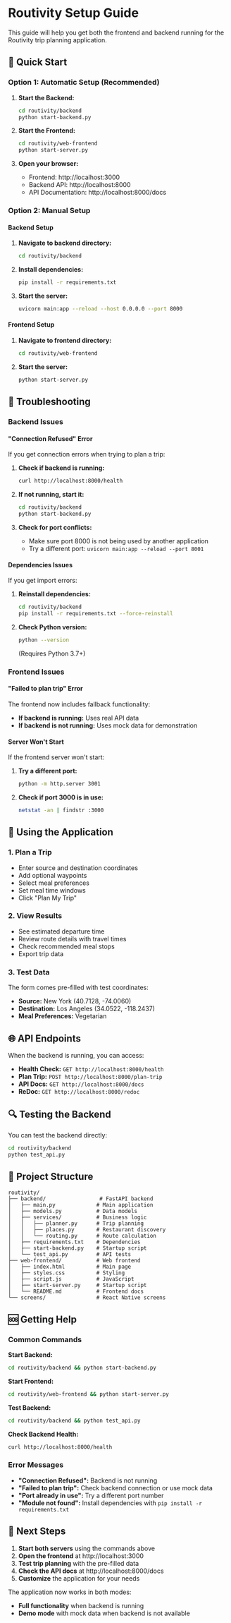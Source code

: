 # Routivity Setup Guide

This guide will help you get both the frontend and backend running for the Routivity trip planning application.

## 🚀 Quick Start

### Option 1: Automatic Setup (Recommended)

1. **Start the Backend:**
   ```bash
   cd routivity/backend
   python start-backend.py
   ```

2. **Start the Frontend:**
   ```bash
   cd routivity/web-frontend
   python start-server.py
   ```

3. **Open your browser:**
   - Frontend: http://localhost:3000
   - Backend API: http://localhost:8000
   - API Documentation: http://localhost:8000/docs

### Option 2: Manual Setup

#### Backend Setup

1. **Navigate to backend directory:**
   ```bash
   cd routivity/backend
   ```

2. **Install dependencies:**
   ```bash
   pip install -r requirements.txt
   ```

3. **Start the server:**
   ```bash
   uvicorn main:app --reload --host 0.0.0.0 --port 8000
   ```

#### Frontend Setup

1. **Navigate to frontend directory:**
   ```bash
   cd routivity/web-frontend
   ```

2. **Start the server:**
   ```bash
   python start-server.py
   ```

## 🔧 Troubleshooting

### Backend Issues

#### "Connection Refused" Error
If you get connection errors when trying to plan a trip:

1. **Check if backend is running:**
   ```bash
   curl http://localhost:8000/health
   ```

2. **If not running, start it:**
   ```bash
   cd routivity/backend
   python start-backend.py
   ```

3. **Check for port conflicts:**
   - Make sure port 8000 is not being used by another application
   - Try a different port: `uvicorn main:app --reload --port 8001`

#### Dependencies Issues
If you get import errors:

1. **Reinstall dependencies:**
   ```bash
   cd routivity/backend
   pip install -r requirements.txt --force-reinstall
   ```

2. **Check Python version:**
   ```bash
   python --version
   ```
   (Requires Python 3.7+)

### Frontend Issues

#### "Failed to plan trip" Error
The frontend now includes fallback functionality:

- **If backend is running:** Uses real API data
- **If backend is not running:** Uses mock data for demonstration

#### Server Won't Start
If the frontend server won't start:

1. **Try a different port:**
   ```bash
   python -m http.server 3001
   ```

2. **Check if port 3000 is in use:**
   ```bash
   netstat -an | findstr :3000
   ```

## 📱 Using the Application

### 1. Plan a Trip
- Enter source and destination coordinates
- Add optional waypoints
- Select meal preferences
- Set meal time windows
- Click "Plan My Trip"

### 2. View Results
- See estimated departure time
- Review route details with travel times
- Check recommended meal stops
- Export trip data

### 3. Test Data
The form comes pre-filled with test coordinates:
- **Source:** New York (40.7128, -74.0060)
- **Destination:** Los Angeles (34.0522, -118.2437)
- **Meal Preferences:** Vegetarian

## 🌐 API Endpoints

When the backend is running, you can access:

- **Health Check:** `GET http://localhost:8000/health`
- **Plan Trip:** `POST http://localhost:8000/plan-trip`
- **API Docs:** `GET http://localhost:8000/docs`
- **ReDoc:** `GET http://localhost:8000/redoc`

## 🔍 Testing the Backend

You can test the backend directly:

```bash
cd routivity/backend
python test_api.py
```

## 📁 Project Structure

```
routivity/
├── backend/                 # FastAPI backend
│   ├── main.py             # Main application
│   ├── models.py           # Data models
│   ├── services/           # Business logic
│   │   ├── planner.py      # Trip planning
│   │   ├── places.py       # Restaurant discovery
│   │   └── routing.py      # Route calculation
│   ├── requirements.txt    # Dependencies
│   ├── start-backend.py    # Startup script
│   └── test_api.py         # API tests
├── web-frontend/           # Web frontend
│   ├── index.html          # Main page
│   ├── styles.css          # Styling
│   ├── script.js           # JavaScript
│   ├── start-server.py     # Startup script
│   └── README.md           # Frontend docs
└── screens/                # React Native screens
```

## 🆘 Getting Help

### Common Commands

**Start Backend:**
```bash
cd routivity/backend && python start-backend.py
```

**Start Frontend:**
```bash
cd routivity/web-frontend && python start-server.py
```

**Test Backend:**
```bash
cd routivity/backend && python test_api.py
```

**Check Backend Health:**
```bash
curl http://localhost:8000/health
```

### Error Messages

- **"Connection Refused":** Backend is not running
- **"Failed to plan trip":** Check backend connection or use mock data
- **"Port already in use":** Try a different port number
- **"Module not found":** Install dependencies with `pip install -r requirements.txt`

## 🎯 Next Steps

1. **Start both servers** using the commands above
2. **Open the frontend** at http://localhost:3000
3. **Test trip planning** with the pre-filled data
4. **Check the API docs** at http://localhost:8000/docs
5. **Customize** the application for your needs

The application now works in both modes:
- **Full functionality** when backend is running
- **Demo mode** with mock data when backend is not available


